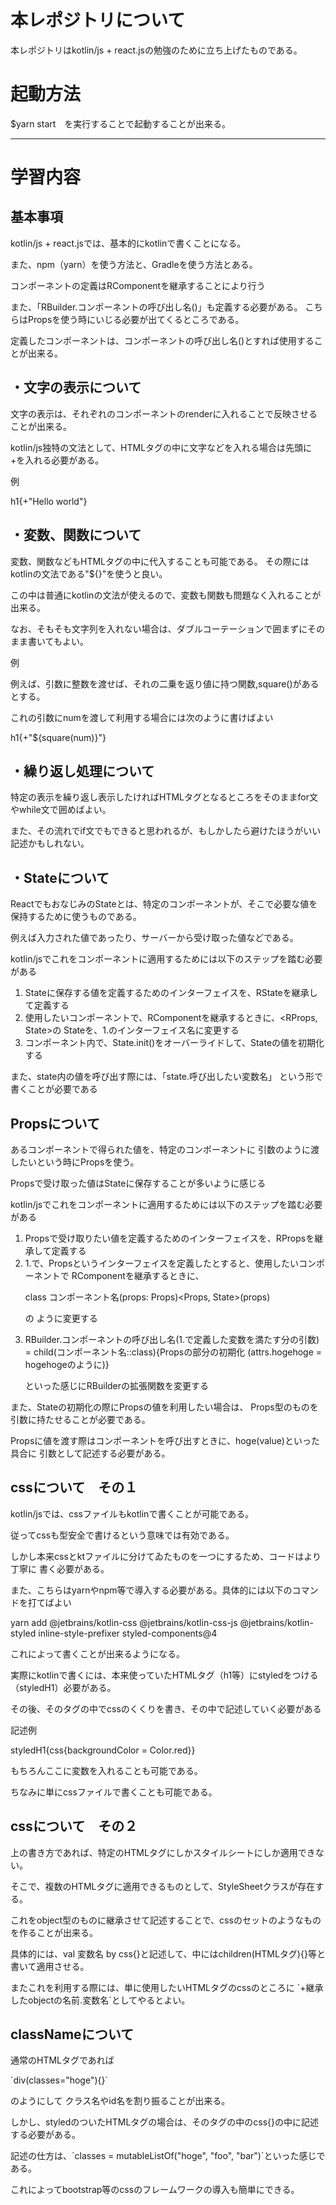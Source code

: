 <h1>本レポジトリについて</h1>
本レポジトリはkotlin/js + react.jsの勉強のために立ち上げたものである。

<h1>起動方法</h1>
$yarn start　を実行することで起動することが出来る。

<hr>
<h1>学習内容</h1>

<h2>基本事項</h2>
<p>kotlin/js + react.jsでは、基本的にkotlinで書くことになる。</p>
<p>また、npm（yarn）を使う方法と、Gradleを使う方法とある。</p>
<p>コンポーネントの定義はRComponentを継承することにより行う</p>
<p>また、「RBuilder.コンポーネントの呼び出し名()」も定義する必要がある。
こちらはPropsを使う時にいじる必要が出てくるところである。</p>
<p>定義したコンポーネントは、コンポーネントの呼び出し名()とすれば使用することが出来る。</p>

<h2>・文字の表示について</h2>
<p>文字の表示は、それぞれのコンポーネントのrenderに入れることで反映させることが出来る。</p>
<p>kotlin/js独特の文法として、HTMLタグの中に文字などを入れる場合は先頭に+を入れる必要がある。</p>
<p>例</p>
<p>h1{+"Hello world"}</p>

<h2>・変数、関数について</h2>
<p>変数、関数などもHTMLタグの中に代入することも可能である。
その際にはkotlinの文法である"${}"を使うと良い。</p>
<p>この中は普通にkotlinの文法が使えるので、変数も関数も問題なく入れることが出来る。</p>
<p>なお、そもそも文字列を入れない場合は、ダブルコーテーションで囲まずにそのまま書いてもよい。</p>
<p>例</p>
<p>例えば、引数に整数を渡せば、それの二乗を返り値に持つ関数,square()があるとする。</p>
<p>これの引数にnumを渡して利用する場合には次のように書けばよい</p>
<p>h1{+"${square(num)}"}</p>

<h2>・繰り返し処理について</h2>
<p>特定の表示を繰り返し表示したければHTMLタグとなるところをそのままfor文やwhile文で囲めばよい。</p>
<p>また、その流れでif文でもできると思われるが、もしかしたら避けたほうがいい記述かもしれない。</p>

<h2>・Stateについて</h2>
<p>ReactでもおなじみのStateとは、特定のコンポーネントが、そこで必要な値を
保持するために使うものである。</p>
<p>例えば入力された値であったり、サーバーから受け取った値などである。</p>
<p>kotlin/jsでこれをコンポーネントに適用するためには以下のステップを踏む必要がある</p>
<ol>
<li>Stateに保存する値を定義するためのインターフェイスを、RStateを継承して定義する</li>
<li>使用したいコンポーネントで、RComponentを継承するときに、&lt;RProps, State&gt;の
Stateを、1.のインターフェイス名に変更する</li>
<li>コンポーネント内で、State.init()をオーバーライドして、Stateの値を初期化する</li>
</ol>
<p>また、state内の値を呼び出す際には、「state.呼び出したい変数名」
という形で書くことが必要である</p>

<h2>Propsについて</h2>
<p>あるコンポーネントで得られた値を、特定のコンポーネントに
引数のように渡したいという時にPropsを使う。</p>
<p>Propsで受け取った値はStateに保存することが多いように感じる</p>
<p>kotlin/jsでこれをコンポーネントに適用するためには以下のステップを踏む必要がある</p>
<ol>
<li>Propsで受け取りたい値を定義するためのインターフェイスを、RPropsを継承して定義する</li>
<li>1.で、Propsというインターフェイスを定義したとすると、使用したいコンポーネントで
RComponentを継承するときに、
<p>class コンポーネント名(props: Props)&lt;Props, State&gt;(props)</p>の
ように変更する</li>
<li><p>RBuilder.コンポーネントの呼び出し名(1.で定義した変数を満たす分の引数)
= child(コンポーネント名::class){Propsの部分の初期化
(attrs.hogehoge = hogehogeのように)}</p>
といった感じにRBuilderの拡張関数を変更する</li>
</ol>
<p>また、Stateの初期化の際にPropsの値を利用したい場合は、
Props型のものを引数に持たせることが必要である。</p>
<p>Propsに値を渡す際はコンポーネントを呼び出すときに、hoge(value)といった具合に
引数として記述する必要がある。</p>

<h2>cssについて　その１</h2>
<p>kotlin/jsでは、cssファイルもkotlinで書くことが可能である。</p>
<p>従ってcssも型安全で書けるという意味では有効である。</p>
<p>しかし本来cssとktファイルに分けてゐたものを一つにするため、コードはより丁寧に
書く必要がある。</p>
<p>また、こちらはyarnやnpm等で導入する必要がある。具体的には以下のコマンドを打てばよい</p>
<p>yarn add @jetbrains/kotlin-css @jetbrains/kotlin-css-js @jetbrains/kotlin-styled inline-style-prefixer styled-components@4</p>
<p>これによって書くことが出来るようになる。</p>
<p>実際にkotlinで書くには、本来使っていたHTMLタグ（h1等）にstyledをつける
（styledH1）必要がある。</p>
<p>その後、そのタグの中でcssのくくりを書き、その中で記述していく必要がある</p>
<p>記述例</p>
<p>styledH1{css{backgroundColor = Color.red}}</p>
<p>もちろんここに変数を入れることも可能である。</p>
<p>ちなみに単にcssファイルで書くことも可能である。</p>

<h2>cssについて　その２</h2>
<p>上の書き方であれば、特定のHTMLタグにしかスタイルシートにしか適用できない。</p>
<p>そこで、複数のHTMLタグに適用できるものとして、StyleSheetクラスが存在する。</p>
<p>これをobject型のものに継承させて記述することで、cssのセットのようなものを作ることが出来る。</p>
<p>具体的には、val 変数名 by css{}と記述して、中にはchildren(HTMLタグ){}等と書いて適用させる。</p>
<p>またこれを利用する際には、単に使用したいHTMLタグのcssのところに
`+継承したobjectの名前.変数名`としてやるとよい。</p>

<h2>classNameについて</h2>
<p>通常のHTMLタグであれば<p>`div(classes="hoge"){}`</p>のようにして
クラス名やid名を割り振ることが出来る。
<p>しかし、styledのついたHTMLタグの場合は、そのタグの中のcss{}の中に記述する必要がある。</p>
<p>記述の仕方は、`classes = mutableListOf("hoge", "foo", "bar")`といった感じである。</p>
<p>これによってbootstrap等のcssのフレームワークの導入も簡単にできる。</p>